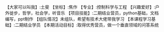 【大家可以叫我】:土斐 
【坐标】:焦作 
【专业】:控制科学与工程 
【兴趣爱好】:户外徙步，哲学，社会学，听音乐
【项目技能】:二期结业营员，python基础，文档编写，ppt制作 
【组队情况】未组队，希望有技术大佬带我学习 
【本课程学习基础】:二期结业学员 
【本期活动目标】:取得优秀营员，做一个垂直领域的问答系统